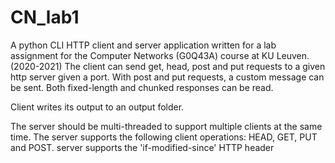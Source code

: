 # CN_lab1
A python CLI HTTP client and server application written for a lab assignment for the Computer Networks (G0Q43A) course at KU Leuven. (2020-2021)
The client can send get, head, post and put requests to a given http server given a port.
With post and put requests, a custom message can be sent.
Both fixed-length and chunked responses can be read.

Client writes its output to an output folder.

The server should be multi-threaded to support multiple clients at the same time.
The server supports the following client operations: HEAD, GET, PUT and POST.
server supports the 'if-modified-since' HTTP header
